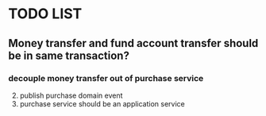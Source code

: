 # TODO LIST
## Money transfer and fund account transfer should be in same transaction?
### decouple money transfer out of purchase service
2. publish purchase domain event
3. purchase service should be an application service
